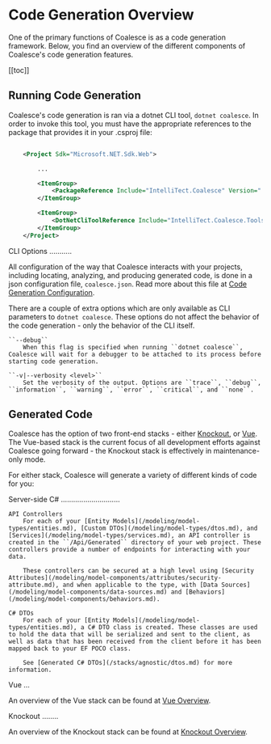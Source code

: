 Code Generation Overview
========================

One of the primary functions of Coalesce is as a code generation framework. Below, you find an overview of the different components of Coalesce's code generation features.

[[toc]]


Running Code Generation
-----------------------

Coalesce's code generation is ran via a dotnet CLI tool, ``dotnet coalesce``. In order to invoke this tool, you must have the appropriate references to the package that provides it in your .csproj file:

``` xml

    <Project Sdk="Microsoft.NET.Sdk.Web">

        ...

        <ItemGroup>
            <PackageReference Include="IntelliTect.Coalesce" Version="..." />
        </ItemGroup>

        <ItemGroup>
            <DotNetCliToolReference Include="IntelliTect.Coalesce.Tools" Version="..." />
        </ItemGroup>  
    </Project>


```

CLI Options
...........

All configuration of the way that Coalesce interacts with your projects, including locating, analyzing, and producing generated code, is done in a json configuration file, ``coalesce.json``. Read more about this file at [Code Generation Configuration](/topics/coalesce-json.md).

There are a couple of extra options which are only available as CLI parameters to ``dotnet coalesce``. These options do not affect the behavior of the code generation - only the behavior of the CLI itself.

    ``--debug``
        When this flag is specified when running ``dotnet coalesce``, Coalesce will wait for a debugger to be attached to its process before starting code generation.

    ``-v|--verbosity <level>``
        Set the verbosity of the output. Options are ``trace``, ``debug``, ``information``, ``warning``, ``error``, ``critical``, and ``none``.

Generated Code
--------------

Coalesce has the option of two front-end stacks - either [Knockout](http://knockoutjs.com/), or [Vue](https://vuejs.org/). The Vue-based stack is the current focus of all development efforts against Coalesce going forward - the Knockout stack is effectively in maintenance-only mode.

For either stack, Coalesce will generate a variety of different kinds of code for you:

Server-side C#
.............................

    API Controllers
        For each of your [Entity Models](/modeling/model-types/entities.md), [Custom DTOs](/modeling/model-types/dtos.md), and [Services](/modeling/model-types/services.md), an API controller is created in the ``/Api/Generated`` directory of your web project. These controllers provide a number of endpoints for interacting with your data.

        These controllers can be secured at a high level using [Security Attributes](/modeling/model-components/attributes/security-attribute.md), and when applicable to the type, with [Data Sources](/modeling/model-components/data-sources.md) and [Behaviors](/modeling/model-components/behaviors.md).

    C# DTOs
        For each of your [Entity Models](/modeling/model-types/entities.md), a C# DTO class is created. These classes are used to hold the data that will be serialized and sent to the client, as well as data that has been received from the client before it has been mapped back to your EF POCO class.

        See [Generated C# DTOs](/stacks/agnostic/dtos.md) for more information.

Vue
...

An overview of the Vue stack can be found at [Vue Overview](/stacks/vue/overview.md).

Knockout
........

An overview of the Knockout stack can be found at [Knockout Overview](/stacks/ko/overview.md).

